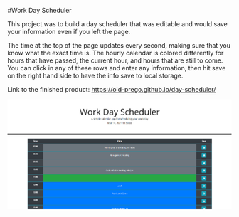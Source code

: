 #Work Day Scheduler

This project was to build a day scheduler that was editable and would save your information even if you left the page.

The time at the top of the page updates every second, making sure that you know what the exact time is. The hourly calendar is colored differently for hours that have passed, the current hour, and hours that are still to come. You can click in any of these rows and enter any information, then hit save on the right hand side to have the info save to local storage.

Link to the finished product: https://old-prego.github.io/day-scheduler/

!["Screenshot of the scheduler screen"](./assets/app.png)
